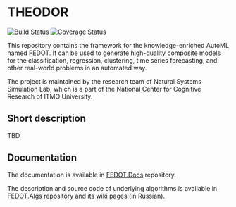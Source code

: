 # THEODOR
[![Build Status](https://travis-ci.com/J3FALL/THEODOR.svg?token=ABTJ8bEXZokRxF3wLrtJ&branch=master)](https://travis-ci.com/J3FALL/THEODOR) [![Coverage Status](https://coveralls.io/repos/github/J3FALL/THEODOR/badge.svg?branch=master)](https://coveralls.io/github/J3FALL/THEODOR?branch=master)

This repository contains the framework for the knowledge-enriched AutoML named FEDOT.
It can be used to generate high-quality composite models for the classification, regression, clustering, time series forecasting, and other real-world problems in an automated way.

The project is maintained by the research team of Natural Systems Simulation Lab, which is a part of the National Center for Cognitive Research of ITMO University.


## Short description
TBD

## Documentation

The documentation is available in [FEDOT.Docs](https://itmo-nss-team.github.io/FEDOT.Docs) repository.

The description and source code of underlying algorithms is available in [FEDOT.Algs](https://github.com/ITMO-NSS-team/FEDOT.Algs) repository and its [wiki pages](https://github.com/ITMO-NSS-team/FEDOT.Algs/wiki) (in Russian).
